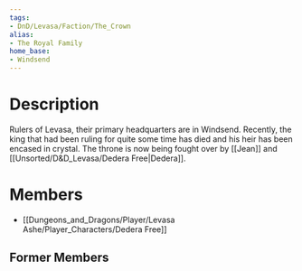 ```yaml
---
tags:
- DnD/Levasa/Faction/The_Crown
alias:
- The Royal Family
home_base:
- Windsend
---
```

# Description
Rulers of Levasa, their primary headquarters are in Windsend. Recently, the king that had been ruling for quite some time has died and his heir has been encased in crystal. The throne is now being fought over by [[Jean]] and [[Unsorted/D&D_Levasa/Dedera Free|Dedera]].

# Members
- [[Dungeons_and_Dragons/Player/Levasa Ashe/Player_Characters/Dedera Free]]

## Former Members
